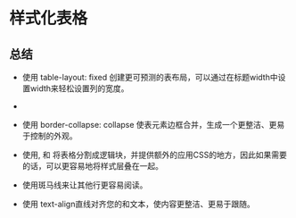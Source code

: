 # 样式化表格

## 总结

- 使用 table-layout: fixed 创建更可预测的表布局，可以通过在标题width中设置width来轻松设置列的宽度。
- 
- 使用 border-collapse: collapse 使表元素边框合并，生成一个更整洁、更易于控制的外观。

- 使用<thead>, <tbody>和<tfoot> 将表格分割成逻辑块，并提供额外的应用CSS的地方，因此如果需要的话，可以更容易地将样式层叠在一起。

- 使用斑马线来让其他行更容易阅读。

- 使用 text-align直线对齐您的<th>和<td>文本，使内容更整洁、更易于跟随。